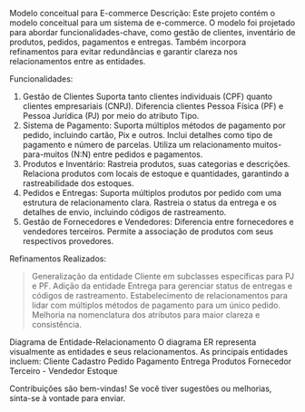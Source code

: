 Modelo conceitual para E-commerce
Descrição:
Este projeto contém o modelo conceitual para um sistema de e-commerce. O modelo foi projetado para abordar funcionalidades-chave, como gestão de clientes, inventário de produtos, pedidos, pagamentos e entregas. Também incorpora refinamentos para evitar redundâncias e garantir clareza nos relacionamentos entre as entidades.

Funcionalidades:
1. Gestão de Clientes
Suporta tanto clientes individuais (CPF) quanto clientes empresariais (CNPJ).
Diferencia clientes Pessoa Física (PF) e Pessoa Jurídica (PJ) por meio do atributo Tipo.
2. Sistema de Pagamento:
Suporta múltiplos métodos de pagamento por pedido, incluindo cartão, Pix e outros.
Inclui detalhes como tipo de pagamento e número de parcelas.
Utiliza um relacionamento muitos-para-muitos (N:N) entre pedidos e pagamentos.
3. Produtos e Inventário:
Rastreia produtos, suas categorias e descrições.
Relaciona produtos com locais de estoque e quantidades, garantindo a rastreabilidade dos estoques.
4. Pedidos e Entregas:
Suporta múltiplos produtos por pedido com uma estrutura de relacionamento clara.
Rastreia o status da entrega e os detalhes de envio, incluindo códigos de rastreamento.
5. Gestão de Fornecedores e Vendedores:
Diferencia entre fornecedores e vendedores terceiros.
Permite a associação de produtos com seus respectivos provedores.

Refinamentos Realizados:
> Generalização da entidade Cliente em subclasses específicas para PJ e PF.
> Adição da entidade Entrega para gerenciar status de entregas e códigos de rastreamento.
> Estabelecimento de relacionamentos para lidar com múltiplos métodos de pagamento para um único pedido.
> Melhoria na nomenclatura dos atributos para maior clareza e consistência.

Diagrama de Entidade-Relacionamento
O diagrama ER representa visualmente as entidades e seus relacionamentos. As principais entidades incluem:
Cliente
Cadastro
Pedido
Pagamento
Entrega
Produtos
Fornecedor
Terceiro - Vendedor
Estoque

Contribuições são bem-vindas! Se você tiver sugestões ou melhorias, sinta-se à vontade para enviar.
